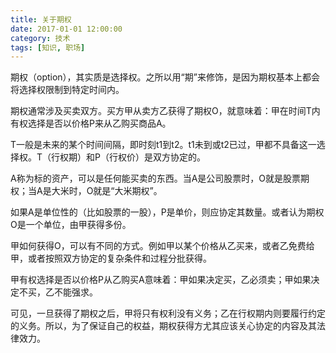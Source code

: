 ```yaml
---
title: 关于期权
date: 2017-01-01 12:00:00
category: 技术
tags: [知识, 职场]
---
```


期权（option），其实质是选择权。之所以用“期”来修饰，是因为期权基本上都会将选择权限制到特定时间内。

<!--more-->

期权通常涉及买卖双方。买方甲从卖方乙获得了期权O，就意味着：甲在时间T内有权选择是否以价格P来从乙购买商品A。

T一般是未来的某个时间间隔，即时刻t1到t2。t1未到或t2已过，甲都不具备这一选择权。T（行权期）和P（行权价）是双方协定的。

A称为标的资产，可以是任何能买卖的东西。当A是公司股票时，O就是股票期权；当A是大米时，O就是“大米期权”。

如果A是单位性的（比如股票的一股），P是单价，则应协定其数量。或者认为期权O是一个单位，由甲获得多份。

甲如何获得O，可以有不同的方式。例如甲以某个价格从乙买来，或者乙免费给甲，或者按照双方协定的复杂条件和过程分批获得。

甲有权选择是否以价格P从乙购买A意味着：甲如果决定买，乙必须卖；甲如果决定不买，乙不能强求。

可见，一旦获得了期权之后，甲将只有权利没有义务；乙在行权期内则要履行约定的义务。所以，为了保证自己的权益，期权获得方尤其应该关心协定的内容及其法律效力。